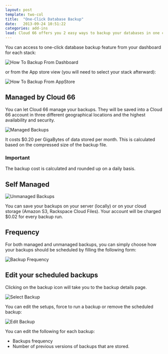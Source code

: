 ```yaml
---
layout: post
template: two-col
title:  "One-Click Database Backup"
date:   2013-09-24 10:51:22
categories: add-ins
lead: Cloud 66 offers you 2 easy ways to backup your databases in one click. Your backup can be managed by Cloud 66 or by your own.
---
```




You can access to one-click database backup feature from your dashboard for each stack:



![How To Backup From Dashboard](http://cdn.cloud66.com.s3.amazonaws.com/images/help/backups_from_dashboard.png)


or from the App store view (you will need to select your stack afterward):

![How To Backup From AppStore](http://cdn.cloud66.com.s3.amazonaws.com/images/help/backups_from_appstore.png)

## Managed by Cloud 66

You can let Cloud 66 manage your backups. They will be saved into a Cloud 66 account in three different geographical locations and the highest availability and security.

![Managed Backups](http://cdn.cloud66.com.s3.amazonaws.com/images/help/managed_backups.png)

It costs $0.20 per GigaBytes of data stored per month. This is calculated based on the compressed size of the backup file.

<div class="notice">
    <h3>Important</h3>
    <p>
	The backup cost is calculated and rounded up on a daily basis.
    </p>
</div>

## Self Managed

![Unmanaged Backups](http://cdn.cloud66.com.s3.amazonaws.com/images/help/unmanaged_backup.png)

You can save your backups on your server (locally) or on your cloud storage (Amazon S3, Rackspace Cloud Files). Your account will be charged $0.02 for every backup run.

## Frequency

For both managed and unmanaged backups, you can simply choose how your backups should be scheduled by filling the following form:

![Backup Frequency](http://cdn.cloud66.com.s3.amazonaws.com/images/help/backup_frequency.png)

## Edit your scheduled backups

Clicking on the backup icon will take you to the backup details page.

![Select Backup](http://cdn.cloud66.com.s3.amazonaws.com/images/help/select_backup.png)

You can edit the setups, force to run a backup or remove the scheduled backup:

![Edit Backup](http://cdn.cloud66.com.s3.amazonaws.com/images/help/edit_backup.png)

You can edit the following for each backup:

- Backups frequency
- Number of previous versions of backups that are stored.

